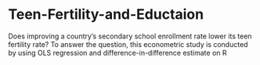 # Teen-Fertility-and-Eductaion
Does improving a country’s secondary school enrollment rate lower its teen fertility rate? To answer the question, this econometric study is conducted by using OLS regression and difference-in-difference estimate on R
